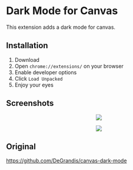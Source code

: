 
# Dark Mode for Canvas
This extension adds a dark mode for canvas.

## Installation
1) Download
2) Open `chrome://extensions/` on your browser
3) Enable developer options
4) Click `Load Unpacked`
5) Enjoy your eyes

## Screenshots
<p align="center">
  <img src="https://raw.githubusercontent.com/DeGrandis/canvas-dark-mode/master/screenshots/screenshot1.PNG">
</p>

<p align="center">
  <img src="https://raw.githubusercontent.com/DeGrandis/canvas-dark-mode/master/screenshots/screenshot2.PNG">
</p>



## Original
https://github.com/DeGrandis/canvas-dark-mode
